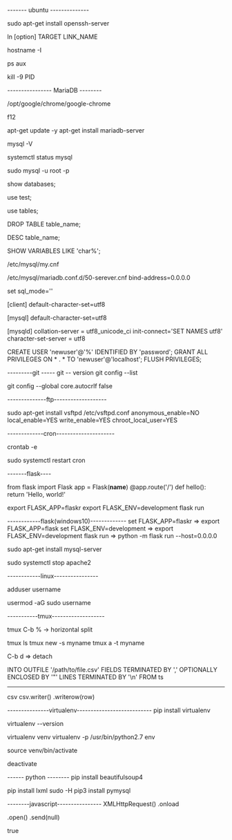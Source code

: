 ------- ubuntu --------------

sudo apt-get install openssh-server

ln [option] TARGET LINK_NAME

hostname -I

ps aux

kill -9 PID

---------------- MariaDB --------

/opt/google/chrome/google-chrome

f12

apt-get update -y
apt-get install mariadb-server

mysql -V

systemctl status mysql

sudo mysql -u root -p

show databases;

use test;

use tables;

DROP TABLE table_name;

DESC table_name;

SHOW VARIABLES LIKE  'char%';

/etc/mysql/my.cnf

/etc/mysql/mariadb.conf.d/50-serever.cnf
bind-address=0.0.0.0

set sql_mode=''


[client]
default-character-set=utf8

[mysql]
default-character-set=utf8


[mysqld]
collation-server = utf8_unicode_ci
init-connect='SET NAMES utf8'
character-set-server = utf8

CREATE USER 'newuser'@'%' IDENTIFIED BY 'password';
GRANT ALL PRIVILEGES ON * . * TO 'newuser'@'localhost';
FLUSH PRIVILEGES;





---------git -----
git -- version
git config --list

git config --global core.autocrlf false

--------------ftp-------------------

sudo apt-get install vsftpd
/etc/vsftpd.conf
anonymous_enable=NO
local_enable=YES
write_enable=YES
chroot_local_user=YES

-------------cron---------------------

crontab -e

sudo systemctl restart cron


-------flask----

from flask import Flask
app = Flask(__name__)
@app.route('/')
def hello():
    return 'Hello, world!'



export FLASK_APP=flaskr
export FLASK_ENV=development
flask run

------------flask(windows10)-------------
set FLASK_APP=flaskr   => export FLASK_APP=flask
set FLASK_ENV=development => export FLASK_ENV=development
flask run   => python -m flask run --host=0.0.0.0





sudo apt-get install mysql-server




sudo systemctl stop apache2

------------linux----------------

adduser username

usermod -aG sudo username

-----------tmux-------------------

tmux
C-b % -> horizontal split

tmux ls
tmux new -s myname
tmux a -t myname

C-b d => detach

INTO OUTFILE '/path/to/file.csv'
FIELDS TERMINATED BY ',' OPTIONALLY ENCLOSED BY '"'
LINES TERMINATED BY '\n'
FROM ts


----------
csv
csv.writer()
.writerow(row)

---------------virtualenv---------------------------
pip install virtualenv

virtualenv --version

virtualenv venv
virtualenv -p /usr/bin/python2.7 env

source venv/bin/activate

deactivate

------ python --------
pip install beautifulsoup4

pip install lxml
sudo -H pip3 install pymysql

--------javascript----------------
XMLHttpRequest()
.onload

.open()
.send(null)

true


